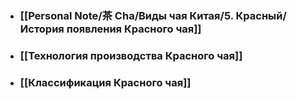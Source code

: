 - ### [[Personal Note/茶 Cha/Виды чая Китая/5. Красный/История появления Красного чая]]
- ### [[Технология производства Красного чая]]
- ### [[Классификация Красного чая]]